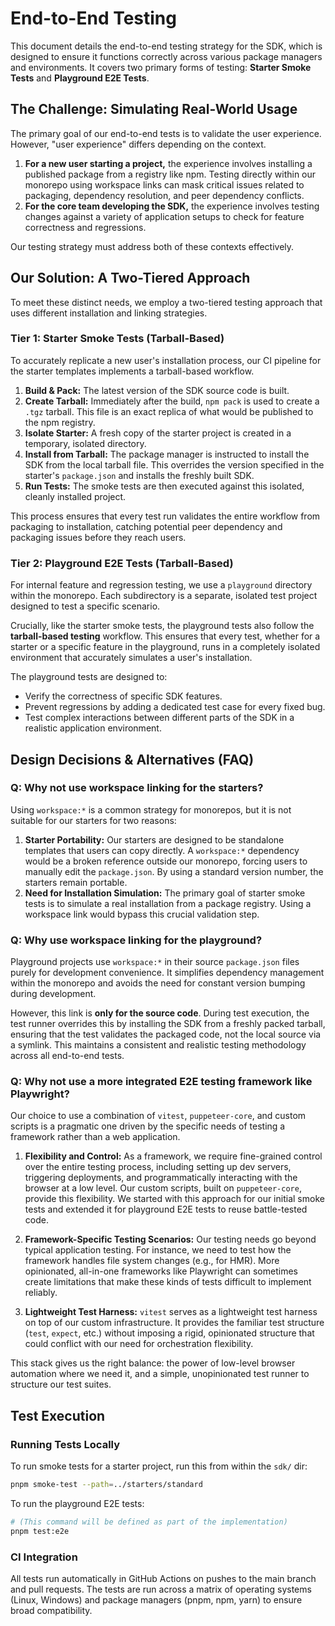 # End-to-End Testing

This document details the end-to-end testing strategy for the SDK, which is designed to ensure it functions correctly across various package managers and environments. It covers two primary forms of testing: **Starter Smoke Tests** and **Playground E2E Tests**.

## The Challenge: Simulating Real-World Usage

The primary goal of our end-to-end tests is to validate the user experience. However, "user experience" differs depending on the context.

1.  **For a new user starting a project,** the experience involves installing a published package from a registry like npm. Testing directly within our monorepo using workspace links can mask critical issues related to packaging, dependency resolution, and peer dependency conflicts.
2.  **For the core team developing the SDK,** the experience involves testing changes against a variety of application setups to check for feature correctness and regressions.

Our testing strategy must address both of these contexts effectively.

## Our Solution: A Two-Tiered Approach

To meet these distinct needs, we employ a two-tiered testing approach that uses different installation and linking strategies.

### Tier 1: Starter Smoke Tests (Tarball-Based)

To accurately replicate a new user's installation process, our CI pipeline for the starter templates implements a tarball-based workflow.

1.  **Build & Pack:** The latest version of the SDK source code is built.
2.  **Create Tarball:** Immediately after the build, `npm pack` is used to create a `.tgz` tarball. This file is an exact replica of what would be published to the npm registry.
3.  **Isolate Starter:** A fresh copy of the starter project is created in a temporary, isolated directory.
4.  **Install from Tarball:** The package manager is instructed to install the SDK from the local tarball file. This overrides the version specified in the starter's `package.json` and installs the freshly built SDK.
5.  **Run Tests:** The smoke tests are then executed against this isolated, cleanly installed project.

This process ensures that every test run validates the entire workflow from packaging to installation, catching potential peer dependency and packaging issues before they reach users.

### Tier 2: Playground E2E Tests (Tarball-Based)

For internal feature and regression testing, we use a `playground` directory within the monorepo. Each subdirectory is a separate, isolated test project designed to test a specific scenario.

Crucially, like the starter smoke tests, the playground tests also follow the **tarball-based testing** workflow. This ensures that every test, whether for a starter or a specific feature in the playground, runs in a completely isolated environment that accurately simulates a user's installation.

The playground tests are designed to:
-   Verify the correctness of specific SDK features.
-   Prevent regressions by adding a dedicated test case for every fixed bug.
-   Test complex interactions between different parts of the SDK in a realistic application environment.

## Design Decisions & Alternatives (FAQ)

### Q: Why not use workspace linking for the starters?

Using `workspace:*` is a common strategy for monorepos, but it is not suitable for our starters for two reasons:

1.  **Starter Portability:** Our starters are designed to be standalone templates that users can copy directly. A `workspace:*` dependency would be a broken reference outside our monorepo, forcing users to manually edit the `package.json`. By using a standard version number, the starters remain portable.
2.  **Need for Installation Simulation:** The primary goal of starter smoke tests is to simulate a real installation from a package registry. Using a workspace link would bypass this crucial validation step.

### Q: Why use workspace linking for the playground?

Playground projects use `workspace:*` in their source `package.json` files purely for development convenience. It simplifies dependency management within the monorepo and avoids the need for constant version bumping during development.

However, this link is **only for the source code**. During test execution, the test runner overrides this by installing the SDK from a freshly packed tarball, ensuring that the test validates the packaged code, not the local source via a symlink. This maintains a consistent and realistic testing methodology across all end-to-end tests.

### Q: Why not use a more integrated E2E testing framework like Playwright?

Our choice to use a combination of `vitest`, `puppeteer-core`, and custom scripts is a pragmatic one driven by the specific needs of testing a framework rather than a web application.

1.  **Flexibility and Control:** As a framework, we require fine-grained control over the entire testing process, including setting up dev servers, triggering deployments, and programmatically interacting with the browser at a low level. Our custom scripts, built on `puppeteer-core`, provide this flexibility. We started with this approach for our initial smoke tests and extended it for playground E2E tests to reuse battle-tested code.

2.  **Framework-Specific Testing Scenarios:** Our testing needs go beyond typical application testing. For instance, we need to test how the framework handles file system changes (e.g., for HMR). More opinionated, all-in-one frameworks like Playwright can sometimes create limitations that make these kinds of tests difficult to implement reliably.

3.  **Lightweight Test Harness:** `vitest` serves as a lightweight test harness on top of our custom infrastructure. It provides the familiar test structure (`test`, `expect`, etc.) without imposing a rigid, opinionated structure that could conflict with our need for orchestration flexibility.

This stack gives us the right balance: the power of low-level browser automation where we need it, and a simple, unopinionated test runner to structure our test suites.

## Test Execution

### Running Tests Locally

To run smoke tests for a starter project, run this from within the `sdk/` dir:
```sh
pnpm smoke-test --path=../starters/standard
```

To run the playground E2E tests:
```sh
# (This command will be defined as part of the implementation)
pnpm test:e2e
```

### CI Integration

All tests run automatically in GitHub Actions on pushes to the main branch and pull requests. The tests are run across a matrix of operating systems (Linux, Windows) and package managers (pnpm, npm, yarn) to ensure broad compatibility.
